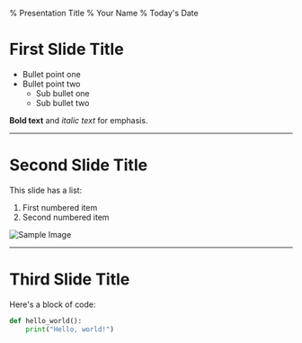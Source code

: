 % Presentation Title
% Your Name
% Today's Date

# First Slide Title

- Bullet point one
- Bullet point two
  - Sub bullet one
  - Sub bullet two

**Bold text** and *italic text* for emphasis.

---

# Second Slide Title

This slide has a list:

1. First numbered item
2. Second numbered item

![Sample Image](https://example.com/path/to/image.jpg)

---

# Third Slide Title

Here's a block of code:

```python
def hello_world():
    print("Hello, world!")
